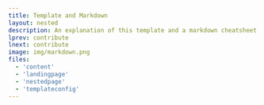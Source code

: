 ```yaml
---
title: Template and Markdown
layout: nested
description: An explanation of this template and a markdown cheatsheet
lprev: contribute
lnext: contribute
image: img/markdown.png
files:
  - 'content'
  - 'landingpage'
  - 'nestedpage'
  - 'templateconfig'
---
```

